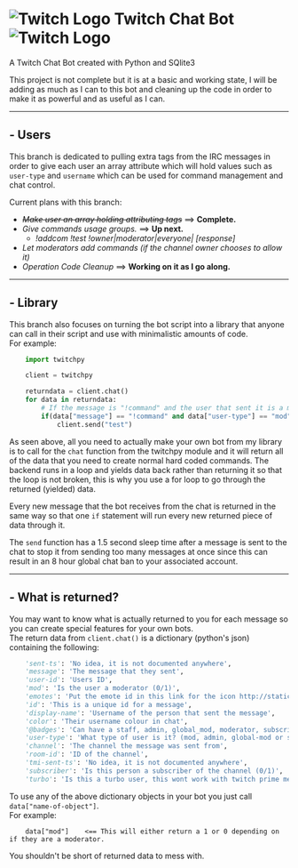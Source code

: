 # ![Twitch Logo](http://www.twitch.tv/favicon.ico "Twitch Logo") Twitch Chat Bot ![Twitch Logo](http://www.twitch.tv/favicon.ico "Twitch Logo")
A Twitch Chat Bot created with Python and SQlite3  

This project is not complete but it is at a basic and working state, I will be adding as much as I can to this bot and cleaning up the code in order to make it as powerful and as useful as I can.

------

## - Users
This branch is dedicated to pulling extra tags from the IRC messages in order to give each user an array attribute which will hold values
such as `user-type` and `username` which can be used for command management and chat control.


Current plans with this branch:  
* *~~Make user an array holding attributing tags~~* ==> **Complete.**
* *Give commands usage groups.* ==> **Up next.**
    - *!addcom !test !owner|moderator|everyone| [response]*
* *Let moderators add commands (if the channel owner chooses to allow it)*
* *Operation Code Cleanup* ==> **Working on it as I go along.**

------

## - Library
This branch also focuses on turning the bot script into a library that anyone can call in their script and use with minimalistic amounts of code.  
For example:
```python
    import twitchpy

    client = twitchpy

    returndata = client.chat()
    for data in returndata: 
        # If the message is "!command" and the user that sent it is a moderator, send "test" to the chat.
        if(data["message"] == "!command" and data["user-type"] == "mod"):
            client.send("test")
```

As seen above, all you need to actually make your own bot from my library is to call for the `chat` function from the twitchpy module and it will return all of the data that 
you need to create normal hard coded commands. The backend runs in a loop and yields data back rather than returning it so that the loop is not broken, this is why you use a for loop to go through the returned (yielded) data. 

Every new message that the bot receives from the chat is returned in the same way so that one `if` statement will run every new returned piece of data through it.

The `send` function has a 1.5 second sleep time after a message is sent to the chat to stop it from sending too many messages at once since this can result in an 8 hour global chat ban to your associated account.

------

## - What is returned?
You may want to know what is actually returned to you for each message so you can create special features for your own bots.  
The return data from `client.chat()` is a dictionary (python's json) containing the following:  
```python
    'sent-ts': 'No idea, it is not documented anywhere', 
    'message': 'The message that they sent', 
    'user-id': 'Users ID', 
    'mod': 'Is the user a moderator (0/1)', 
    'emotes': 'Put the emote id in this link for the icon http://static-cdn.jtvnw.net/emoticons/v1/:emote_id/:3.0', 
    'id': 'This is a unique id for a message', 
    'display-name': 'Username of the person that sent the message', 
    'color': 'Their username colour in chat', 
    '@badges': 'Can have a staff, admin, global_mod, moderator, subscriber and turbo badge (I have not parsed this so dont use it.)', 
    'user-type': 'What type of user is it? (mod, admin, global-mod or staff)', 
    'channel': 'The channel the message was sent from', 
    'room-id': 'ID of the channel', 
    'tmi-sent-ts': 'No idea, it is not documented anywhere', 
    'subscriber': 'Is this person a subscriber of the channel (0/1)', 
    'turbo': 'Is this a turbo user, this wont work with twitch prime members. (0/1)'
```

To use any of the above dictionary objects in your bot you just call `data["name-of-object"]`.  
For example:  
```
    data["mod"]    <== This will either return a 1 or 0 depending on if they are a moderator.
```

You shouldn't be short of returned data to mess with.
